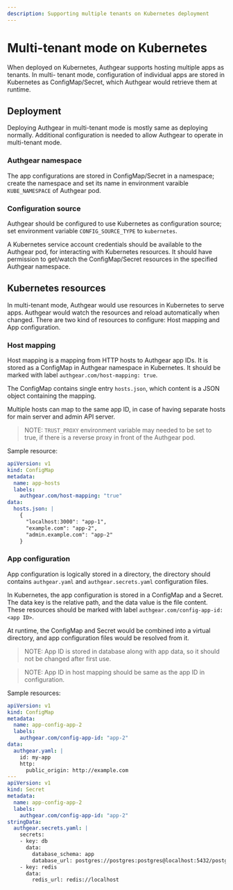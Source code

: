 ```yaml
---
description: Supporting multiple tenants on Kubernetes deployment
---
```


# Multi-tenant mode on Kubernetes

When deployed on Kubernetes, Authgear supports hosting multiple apps as tenants.
In multi- tenant mode, configuration of individual apps are stored in Kubernetes
as ConfigMap/Secret, which Authgear would retrieve them at runtime.

## Deployment

Deploying Authgear in multi-tenant mode is mostly same as deploying normally.
Additional configuration is needed to allow Authgear to operate in multi-tenant
mode.

### Authgear namespace

The app configurations are stored in ConfigMap/Secret in a namespace; create
the namespace and set its name in environment varaible `KUBE_NAMESPACE` of
Authgear pod.

### Configuration source

Authgear should be configured to use Kubernetes as configuration source; set
environment variable `CONFIG_SOURCE_TYPE` to `kubernetes`.

A Kubernetes service account credentials should be available to the Authgear
pod, for interacting with Kubernetes resources. It should have permission to
get/watch the ConfigMap/Secret resources in the specified Authgear namespace.

## Kubernetes resources

In multi-tenant mode, Authgear would use resources in Kubernetes to serve
apps. Authgear would watch the resources and reload automatically when changed.
There are two kind of resources to configure: Host mapping and App configuration.

### Host mapping

Host mapping is a mapping from HTTP hosts to Authgear app IDs. It is stored as
a ConfigMap in Authgear namespace in Kubernetes. It should be marked with label
`authgear.com/host-mapping: true`.

The ConfigMap contains single entry `hosts.json`, which content is a JSON object
containing the mapping.

Multiple hosts can map to the same app ID, in case of having separate hosts for
main server and admin API server.

> NOTE: `TRUST_PROXY` environment variable may needed to be set to true, if
> there is a reverse proxy in front of the Authgear pod.

Sample resource:
```yaml
apiVersion: v1
kind: ConfigMap
metadata:
  name: app-hosts
  labels:
    authgear.com/host-mapping: "true"
data:
  hosts.json: |
    {
      "localhost:3000": "app-1",
      "example.com": "app-2",
      "admin.example.com": "app-2"
    }
```

### App configuration

App configuration is logically stored in a directory, the directory should
contains `authgear.yaml` and `authgear.secrets.yaml` configuration files.

In Kubernetes, the app configuration is stored in a ConfigMap and a Secret.
The data key is the relative path, and the data value is the file content.
These resources should be marked with label `authgear.com/config-app-id: <app ID>`.

At runtime, the ConfigMap and Secret would be combined into a virtual directory,
and app configuration files would be resolved from it.

> NOTE: App ID is stored in database along with app data, so it should not be
> changed after first use.

> NOTE: App ID in host mapping should be same as the app ID in configuration.

Sample resources:
```yaml
apiVersion: v1
kind: ConfigMap
metadata:
  name: app-config-app-2
  labels:
    authgear.com/config-app-id: "app-2"
data:
  authgear.yaml: |
    id: my-app
    http:
      public_origin: http://example.com
---
apiVersion: v1
kind: Secret
metadata:
  name: app-config-app-2
  labels:
    authgear.com/config-app-id: "app-2"
stringData:
  authgear.secrets.yaml: |
    secrets:
    - key: db
      data:
        database_schema: app
        database_url: postgres://postgres:postgres@localhost:5432/postgres?sslmode=disable
    - key: redis
      data:
        redis_url: redis://localhost
```
